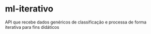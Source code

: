 # ml-iterativo
API que recebe dados genéricos de classificação e processa de forma iterativa para fins didáticos
